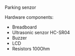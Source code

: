 Parking senzor

Hardware components:
- Breadboard
- Ultrasonic senzor HC-SR04
- Buzzer
- LCD
- Resistors 100Ohm
